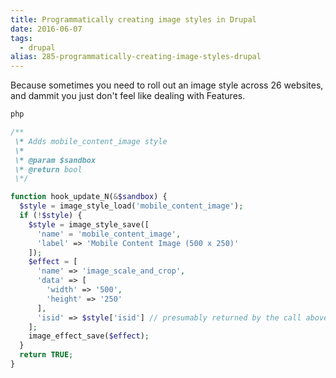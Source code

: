 ```yaml
---
title: Programmatically creating image styles in Drupal
date: 2016-06-07
tags: 
  - drupal
alias: 285-programmatically-creating-image-styles-drupal
---
```


Because sometimes you need to roll out an image style across 26 websites, and dammit you just don't feel like dealing with Features.

~~~php
php

/**
 \* Adds mobile_content_image style
 \*
 \* @param $sandbox
 \* @return bool
 \*/

function hook_update_N(&$sandbox) {
  $style = image_style_load('mobile_content_image');
  if (!$style) {
    $style = image_style_save([
      'name' = 'mobile_content_image',
      'label' => 'Mobile Content Image (500 x 250)'
    ]);
    $effect = [
      'name' => 'image_scale_and_crop',
      'data' => [
        'width' => '500',
        'height' => '250'
      ],
      'isid' => $style['isid'] // presumably returned by the call above?
    ];
    image_effect_save($effect);
  }
  return TRUE;
}
~~~